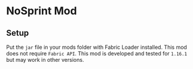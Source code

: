 # NoSprint Mod

## Setup

Put the `jar` file in your mods folder with Fabric Loader installed. This mod does not
require `Fabric API`. This mod is developed and tested for `1.16.1` but may work in other versions.
